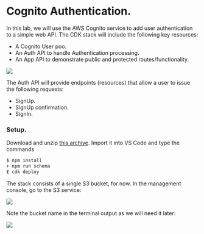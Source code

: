 # Cognito Authentication.

In this lab, we will use the AWS Cognito service to add user authentication to a simple web API. The CDK stack will include the following key resources:

+ A Cognito User poo.
+ An Auth API to handle Authentication processing.
+ An App API to demonstrate public and protected routes/functionality.

![][arch]

The Auth API will provide endpoints (resources) that allow a user to issue the following requests:

+ SignUp.
+ SignUp confirmation.
+ SignIn.

### Setup.

Download and unzip [this archive][start]. Import it into VS Code and type the commands
~~~bash
$ npm install
+ npm run schema
£ cdk deploy
~~~
The stack consists of a single S3 bucket, for now. In the management console, go to the S3 service:

![][bucket]

Note the bucket name in the terminal output as we will need it later:

![][terminal]

[arch]: ./img/arch.png
[start]: ./img/start.zip
[bucket]: ./img/bucket.png
[terminal]: ./img/terminal.png
